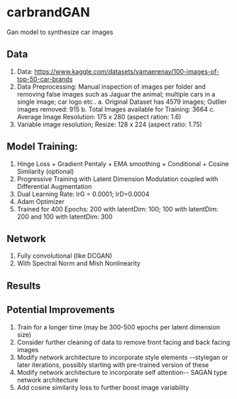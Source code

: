 # carbrandGAN
Gan model to synthesize car images

## Data
1. Data: https://www.kaggle.com/datasets/yamaerenay/100-images-of-top-50-car-brands
2. Data Preprocessing: Manual inspection of images per folder and removing false images such as Jaguar the animal; multiple cars in a single image; car logo etc..
  a. Original Dataset has 4579 images; Outlier images removed: 915 
  b. Total Images available for Training: 3664
  c. Average Image Resolution: 175 x 280 (aspect ration: 1.6)
3. Variable image resolution; Resize: 128 x 224 (aspect ratio: 1.75)
## Model Training:
1. Hinge Loss  + Gradient Pentaly + EMA smoothing + Conditional + Cosine Similarity (optional)
2. Progressive Training with Latent Dimension Modulation coupled with Differential Augmentation
3. Dual Learning Rate: lrG = 0.0001; lrD=0.0004
4. Adam Optimizer
5. Trained for 400 Epochs: 200 with latentDim: 100; 100 with latentDim: 200 and 100 with latentDim: 300
## Network
1. Fully convolutional (like DCGAN)
2. With Spectral Norm and Mish Nonlinearity
## Results

## Potential Improvements
1. Train for a longer time (may be 300-500 epochs per latent dimension size)
2. Consider further cleaning of data to remove front facing and back facing images
3. Modify network architecture to incorporate style elements --stylegan or later iterations, possibly starting with pre-trained version of these
4. Modify network architecture to incorporate self attention-- SAGAN type network architecture
5. Add cosine similarity loss to further boost image variability





